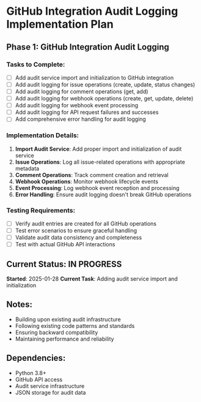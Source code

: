 # GitHub Integration Audit Logging Implementation Plan

## Phase 1: GitHub Integration Audit Logging

### Tasks to Complete:
- [ ] Add audit service import and initialization to GitHub integration
- [ ] Add audit logging for issue operations (create, update, status changes)
- [ ] Add audit logging for comment operations (get, add)
- [ ] Add audit logging for webhook operations (create, get, update, delete)
- [ ] Add audit logging for webhook event processing
- [ ] Add audit logging for API request failures and successes
- [ ] Add comprehensive error handling for audit logging

### Implementation Details:

1. **Import Audit Service**: Add proper import and initialization of audit service
2. **Issue Operations**: Log all issue-related operations with appropriate metadata
3. **Comment Operations**: Track comment creation and retrieval
4. **Webhook Operations**: Monitor webhook lifecycle events
5. **Event Processing**: Log webhook event reception and processing
6. **Error Handling**: Ensure audit logging doesn't break GitHub operations

### Testing Requirements:
- [ ] Verify audit entries are created for all GitHub operations
- [ ] Test error scenarios to ensure graceful handling
- [ ] Validate audit data consistency and completeness
- [ ] Test with actual GitHub API interactions

## Current Status: IN PROGRESS
**Started**: 2025-01-28
**Current Task**: Adding audit service import and initialization

## Notes:
- Building upon existing audit infrastructure
- Following existing code patterns and standards
- Ensuring backward compatibility
- Maintaining performance and reliability

## Dependencies:
- Python 3.8+
- GitHub API access
- Audit service infrastructure
- JSON storage for audit data

